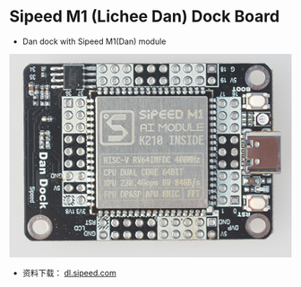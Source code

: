 Sipeed M1 (Lichee Dan) Dock Board
===============


* Dan dock with Sipeed M1(Dan) module

![Dan dock](../../assets/Dan_Dock.png)


* 资料下载： [dl.sipeed.com](dl.sipeed.com)





